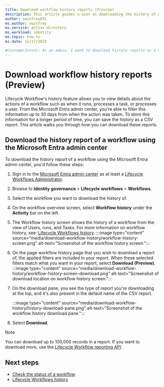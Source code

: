 ```yaml
---
title: Download workflow history reports (Preview)
description: This article guides a user on downloading the history of a Lifecycle workflow.
author: owinfreyATL
ms.author: owinfrey
ms.service: active-directory
ms.workload: identity
ms.topic: how-to 
ms.date: 11/17/2023

#CustomerIntent: As an admin, I want to download history reports as a CSV.
---
```


# Download workflow history reports (Preview)

Lifecycle Workflow's history feature allows you to view details about the actions of a workflow such as when it runs, processes a task, or processes a user. From the Microsoft Entra admin center, you're able to filter this information up to 30 days from when the action was taken. To store this information for a longer period of time, you can save the history as a CSV report. This article walks you through how you can download these reports.

## Download the history report of a workflow using the Microsoft Entra admin center

To download the history report of a workflow using the Microsoft Entra admin center, you'd follow these steps:

1. Sign in to the [Microsoft Entra admin center](https://entra.microsoft.com) as at least a [Lifecycle Workflows Administrator](~/identity/role-based-access-control/permissions-reference.md#lifecycle-workflows-administrator).

1. Browse to **Identity governance** > **Lifecycle workflows** > **Workflows**.

1. Select the workflow you want to download the history of.

1. On the workflow overview screen, select **Workflow history** under the **Activity** bar on the left.

1. The Workflow history screen shows the history of a workflow from the view of Users, runs, and Tasks. For more information on workflow history, see: [Lifecycle Workflows history](lifecycle-workflow-history.md).
    :::image type="content" source="media/download-workflow-history/workflow-history-screen.png" alt-text="Screenshot of the workflow history screen.":::
1. On the page workflow history page that you wish to download a report of, the applied filters are included in your report. When these selected filters match what you want in your report, select **Download (Preview)**.
    :::image type="content" source="media/download-workflow-history/workflow-history-screen-download.png" alt-text="Screenshot of download location on workflow history screen.":::
1. On the download pane, you see the type of report you're downloading at the top, and it's also present in the default name of the CSV report.
   
    :::image type="content" source="media/download-workflow-history/history-download-pane.png" alt-text="Screenshot of the workflow history download pane.":::
1. Select **Download**.
 
> [!NOTE]
> You can download up to 100,000 records in a report. If you want to download more, use the [Lifecycle Workflow reporting API](/graph/api/resources/identitygovernance-lifecycleworkflows-reporting-overview).

## Next steps

- [Check the status of a workflow](check-status-workflow.md)
- [Lifecycle Workflows history](lifecycle-workflow-history.md)

